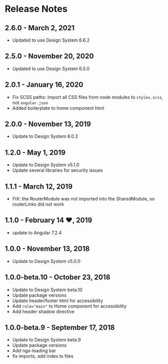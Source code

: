 # Release Notes

## 2.6.0 - March 2, 2021

- Updated to use Design System 6.6.2

## 2.5.0 - November 20, 2020

- Updated to use Design System 6.5.0

## 2.0.1 - January 16, 2020

- Fix SCSS paths: import all CSS files from node modules to `styles.scss`, not `angular.json`
- Added boilerplate to home component html

## 2.0.0 - November 13, 2019

- Update to Design System 6.0.2

## 1.2.0 - May 1, 2019

- Update to Design System v5.1.0
- Update several libraries for security issues

## 1.1.1 - March 12, 2019

- FIX: the RouterModule was not imported into the SharedModule, so routerLinks did not work

## 1.1.0 - February 14 ❤, 2019

- update to Angular 7.2.4

## 1.0.0 - November 13, 2018

- Update to Design System v5.0.0

## 1.0.0-beta.10 - October 23, 2018

- Update to Design System beta.10
- Update package versions
- Update header/footer html for accessibility
- Add `role="main"` to Home component for accessibility
- Add header shadow directive

## 1.0.0-beta.9 - September 17, 2018

- Update to Design System beta.9
- Update package versions
- Add ngx-loading bar
- fix imports, add index.ts files

